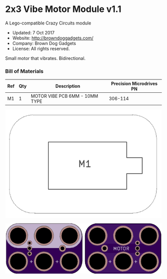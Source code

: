 <!--- start title --->
# 2x3 Vibe Motor Module v1.1
A Lego-compatible Crazy Circuits module

- Updated: 7 Oct 2017
- Website: http://browndoggadgets.com/
- Company: Brown Dog Gadgets
- License: All rights reserved.

<!--- end title --->
Small motor that vibrates. Bidirectional.

<!--- bom start --->
### Bill of Materials

|Ref|Qty|Description|Precision Microdrives PN|
|---|---|-----------|------|
|M1|1|MOTOR VIBE PCB 6MM - 10MM TYPE|306-114|


<!--- bom end --->
![Assembly Diagram](assembly.png)

![Gerber Preview](preview.png)

